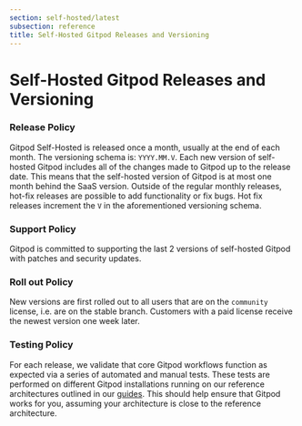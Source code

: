 ```yaml
---
section: self-hosted/latest
subsection: reference
title: Self-Hosted Gitpod Releases and Versioning
---
```


<script context="module">
  export const prerender = true;
</script>

# Self-Hosted Gitpod Releases and Versioning

### Release Policy

Gitpod Self-Hosted is released once a month, usually at the end of each month. The versioning schema is: `YYYY.MM.V`. Each new version of self-hosted Gitpod includes all of the changes made to Gitpod up to the release date. This means that the self-hosted version of Gitpod is at most one month behind the SaaS version. Outside of the regular monthly releases, hot-fix releases are possible to add functionality or fix bugs. Hot fix releases increment the `V` in the aforementioned versioning schema.

### Support Policy

Gitpod is committed to supporting the last 2 versions of self-hosted Gitpod with patches and security updates.

### Roll out Policy

New versions are first rolled out to all users that are on the `community` license, i.e. are on the stable branch. Customers with a paid license receive the newest version one week later.

### Testing Policy

<!-- ToDo: link to reference architecture once this is shipped -->

For each release, we validate that core Gitpod workflows function as expected via a series of automated and manual tests. These tests are performed on different Gitpod installations running on our reference architectures outlined in our [guides](./cluster-set-up). This should help ensure that Gitpod works for you, assuming your architecture is close to the reference architecture.
